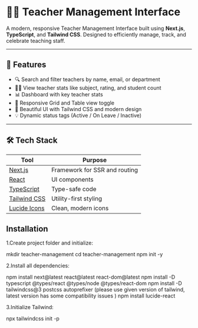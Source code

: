 # 👩‍🏫 Teacher Management Interface

A modern, responsive Teacher Management Interface built using **Next.js**, **TypeScript**, and **Tailwind CSS**. Designed to efficiently manage, track, and celebrate teaching staff.

---

## 🚀 Features

- 🔍 Search and filter teachers by name, email, or department
- 🧑‍🏫 View teacher stats like subject, rating, and student count
- 📊 Dashboard with key teacher stats
- 🧩 Responsive Grid and Table view toggle
- 🎨 Beautiful UI with Tailwind CSS and modern design
- 💡 Dynamic status tags (Active / On Leave / Inactive)

---

## 🛠 Tech Stack

| Tool         | Purpose                      |
|--------------|------------------------------|
| [Next.js](https://nextjs.org/)    | Framework for SSR and routing 
| [React](https://reactjs.org/)     | UI components                 
| [TypeScript](https://www.typescriptlang.org/) | Type-safe code               
| [Tailwind CSS](https://tailwindcss.com/) | Utility-first styling         
| [Lucide Icons](https://lucide.dev/)        | Clean, modern icons           

## Installation 
1.Create project folder and initialize:

mkdir teacher-management
cd teacher-management
npm init -y

2.Install all dependencies:

npm install next@latest react@latest react-dom@latest
npm install -D typescript @types/react @types/node @types/react-dom
npm install -D tailwindcss@3 postcss autoprefixer (please use given version of tailwind, latest version has some compatibility issues )
npm install lucide-react

3.Initialize Tailwind:

npx tailwindcss init -p


